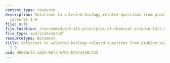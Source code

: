 ```yaml
---
content_type: resource
description: Solutions to selected biology-related questions from problem sets for
  lectures 1-9.
file: null
file_location: /coursemedia/5-111-principles-of-chemical-science-fall-2008/d660bc751db29efab795b7e7a420c722_L1to9Bio_Key.pdf
file_type: application/pdf
resourcetype: Document
title: Solutions to selected biology-related questions from problem sets for lectures
  1-9
uid: d660bc75-1db2-9efa-b795-b7e7a420c722
---
```

